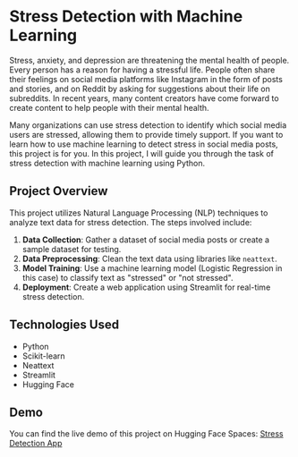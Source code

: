 # Stress Detection with Machine Learning

Stress, anxiety, and depression are threatening the mental health of people. Every person has a reason for having a stressful life. People often share their feelings on social media platforms like Instagram in the form of posts and stories, and on Reddit by asking for suggestions about their life on subreddits. In recent years, many content creators have come forward to create content to help people with their mental health.

Many organizations can use stress detection to identify which social media users are stressed, allowing them to provide timely support. If you want to learn how to use machine learning to detect stress in social media posts, this project is for you. In this project, I will guide you through the task of stress detection with machine learning using Python.

## Project Overview

This project utilizes Natural Language Processing (NLP) techniques to analyze text data for stress detection. The steps involved include:

1. **Data Collection**: Gather a dataset of social media posts or create a sample dataset for testing.
2. **Data Preprocessing**: Clean the text data using libraries like `neattext`.
3. **Model Training**: Use a machine learning model (Logistic Regression in this case) to classify text as "stressed" or "not stressed".
4. **Deployment**: Create a web application using Streamlit for real-time stress detection.

## Technologies Used

- Python
- Scikit-learn
- Neattext
- Streamlit
- Hugging Face

## Demo

You can find the live demo of this project on Hugging Face Spaces: [Stress Detection App](https://huggingface.co/spaces/zafermbilen/stress-detection)

